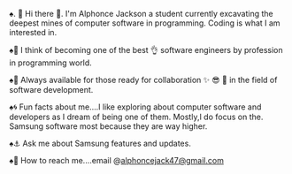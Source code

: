 ♠︎.     🙋      Hi there 👋. I'm Alphonce Jackson a student currently excavating                   the deepest mines of computer software in programming. Coding is                    what I am interested in.


♠︎🤔    I think of becoming one of the best 👌 software engineers by profession in          programming world.


♠︎🙏    Always available for those ready for collaboration ✨️ 😎 🙌 in the field of         software development. 


♠︎🌀    Fun facts about me....I like exploring about computer software and                 developers       as I dream of being one of them. Mostly,I do focus on the.         Samsung software          most because they are way higher.


♠︎⚓️    Ask me about Samsung features and updates.


♠︎🎲    How to reach me....email @alphoncejack47@gmail.com

